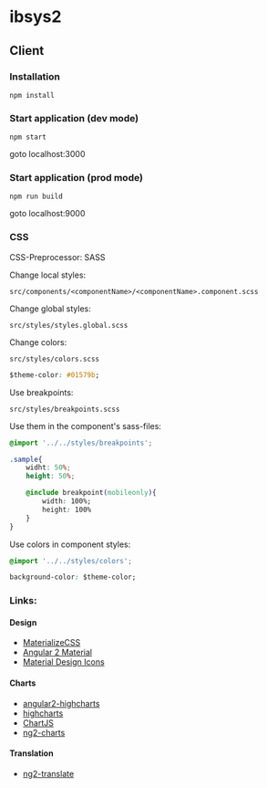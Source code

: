 # ibsys2

## Client

### Installation
```
npm install
```

### Start application (dev mode)
```
npm start
```
goto localhost:3000

### Start application (prod mode)
```
npm run build
```
goto localhost:9000


### CSS
CSS-Preprocessor: SASS

Change local styles:
```
src/components/<componentName>/<componentName>.component.scss
```

Change global styles:
```
src/styles/styles.global.scss
```

Change colors:
```
src/styles/colors.scss
```
```css
$theme-color: #01579b;
```

Use breakpoints:
```
src/styles/breakpoints.scss
```
Use them in the component's sass-files:
```css
@import '../../styles/breakpoints';

.sample{
    widht: 50%;
    height: 50%;

    @include breakpoint(mobileonly){
        width: 100%;
        height: 100%
    }
}
```

Use colors in component styles:
```css
@import '../../styles/colors';

background-color: $theme-color;
```

### Links:
#### Design
- [MaterializeCSS](http://materializecss.com/)
- [Angular 2 Material](https://material.angular.io/)
- [Material Design Icons](https://materialdesignicons.com/)

#### Charts
- [angular2-highcharts](https://github.com/gevgeny/angular2-highcharts)
- [highcharts](http://www.highcharts.com/)
- [ChartJS](http://www.chartjs.org/)
- [ng2-charts](http://valor-software.com/ng2-charts/)

#### Translation
- [ng2-translate](https://github.com/ocombe/ng2-translate)